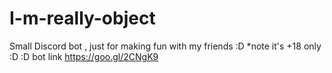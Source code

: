 # I-m-really-object
Small Discord bot , just for making fun with my friends :D 
*note it's +18 only :D :D 
bot link https://goo.gl/2CNgK9
